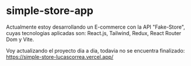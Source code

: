 # simple-store-app

Actualmente estoy desarrollando un E-commerce con la API "Fake-Store", cuyas tecnologias aplicadas son: React.js, Tailwind, Redux, React Router Dom y Vite.

Voy actualizando el proyecto dia a dia, todavia no se encuentra finalizado:
https://simple-store-lucascorrea.vercel.app/ 
